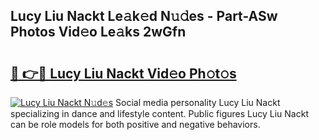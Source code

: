 ## Lucy Liu Nackt Le𝚊k𝚎d N𝚞𝚍es - Part-ASw Photos Vid𝚎o Le𝚊ks 2wGfn

# <h2><a href="http://fb5gbbu.evod.top/?m=Lucy+Liu+Nackt">🔗 👉🔴 Lucy Liu Nackt Vid𝚎o Ph𝚘t𝚘s</a></h2>

[![Lucy Liu Nackt N𝚞d𝚎s](https://i.imgur.com/8V9OHl7.gif)](http://fb5gbbu.evod.top/?m=Lucy+Liu+Nackt)
Social media personality Lucy Liu Nackt specializing in dance and lifestyle content. Public figures Lucy Liu Nackt can be role models for both positive and negative behaviors. 
